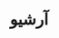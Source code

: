 ---
title: آرشیو
layout: "archives"
description: اینجا نوشته هام رو به ترتیب تاریخ قرار میدم تا دسترسی بهش برای خودم هم راحتتر باشه
ShowBreadCrumbs: false
---